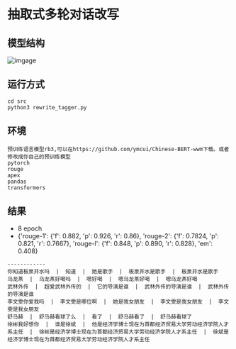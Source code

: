 # 抽取式多轮对话改写

## 模型结构
![imgage](://github.com/zhusleep/tagger_rewriter/blob/master/model.jpg)

## 运行方式
```
cd src
python3 rewrite_tagger.py
```

## 环境
```
预训练语言模型rb3,可以在https://github.com/ymcui/Chinese-BERT-wwm下载。或者修改成你自己的预训练模型
pytorch
rouge
apex
pandas
transformers
```

## 结果
* 8 epoch
* {'rouge-1': {'f': 0.882, 'p': 0.926, 'r': 0.86}, 'rouge-2': {'f': 0.7824, 'p': 0.821, 'r': 0.7667}, 'rouge-l': {'f': 0.848, 'p': 0.890, 'r': 0.828}, 'em': 0.408}
```
------------
你知道板泉井水吗  |  知道  |  她是歌手  |  板泉井水是歌手  |  板泉井水是歌手
乌龙茶  |  乌龙茶好喝吗  |  嗯好喝  |  嗯乌龙茶好喝  |  嗯乌龙茶好喝
武林外传  |  超爱武林外传的  |  它的导演是谁  |  武林外传的导演是谁  |  武林外传的导演是谁
李文雯你爱我吗  |  李文雯是哪位啊  |  她是我女朋友  |  李文雯是我女朋友  |  李文雯是我女朋友
舒马赫  |  舒马赫看球了么  |  看了  |  舒马赫看了  |  舒马赫看球了
徐彬我好想你  |  谁是徐斌  |  他是经济学博士现在为首都经济贸易大学劳动经济学院人才系主任  |  徐彬是经济学博士现在为首都经济贸易大学劳动经济学院人才系主任  |  徐斌是经济学博士现在为首都经济贸易大学劳动经济学院人才系主任
```
